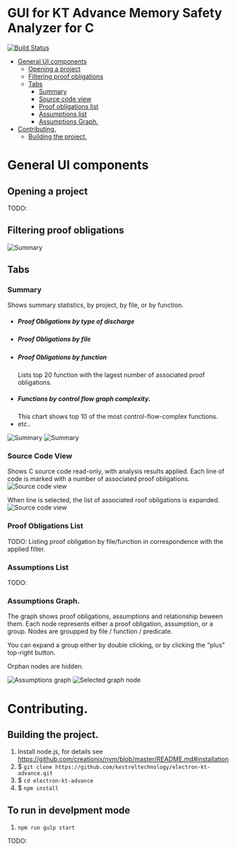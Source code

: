# GUI for KT Advance  Memory Safety Analyzer for C

[![Build Status](https://travis-ci.org/kestreltechnology/electron-kt-advance.svg?branch=master)](https://travis-ci.org/kestreltechnology/electron-kt-advance)


- [General UI components](#general-ui-components)
  - [Opening a project](#opening-a-project)
  - [Filtering proof obligations](#filtering-proof-obligations)
  - [Tabs](#tabs)
    - [Summary](#summary)
    - [Source code view](#source-code-view)
    - [Proof obligations list](#proof-obligations-list)
    - [Assumptions list](#assumptions-list)
    - [Assumptions Graph.](#assumptions-graph)
- [Contributing.](#contributing)
  - [Building the project.](#building-the-project)

# General UI components
## Opening a project
TODO:

## Filtering proof obligations
![Summary](/docs/filter.png)


## Tabs
### Summary
Shows summary statistics, by project, by file, or by function.
- ##### Proof Obligations by type of discharge
- ##### Proof Obligations by file
- ##### Proof Obligations by function
    Lists top 20 function with the lagest number of associated proof obligations.
- ##### Functions by control flow graph complexity. 
    This chart shows top 10 of the most control-flow-complex functions.
- etc..

![Summary](/docs/summary.png)
![Summary](/docs/summary%20by%20function.png)



### Source Code View
Shows C source code read-only, with analysis results applied. 
Each line of code is marked with a number of associated proof obligations. 
![Source code view](/docs/source.png)

When line is selected, the list of associated roof obligations is expanded.
![Source code view](/docs/source%20line%20selected.png)



### Proof Obligations List
TODO:
Listing proof obligation by file/function in correspondence with the applied filter.
### Assumptions List
TODO:
### Assumptions Graph.
The graph shows proof obligations, assumptions and relationship beween them. 
Each node represents either a proof obligation, assumption, or a group. Nodes are groupped by file / function / predicate. 

You can expand a group either by double clicking, or by clicking the "plus" top-right button.

Orphan nodes are hidden. 


![Assumptions graph](/docs/graph.png)
![Selected graph node](/docs/graph%20selection.png)




# Contributing.
## Building the project.
1. Install node.js, for details see https://github.com/creationix/nvm/blob/master/README.md#installation 
2. $ `git clone https://github.com/kestreltechnology/electron-kt-advance.git`
3. $ `cd electron-kt-advance`
4. $ `npm install`

## To run in develpment mode
1. `npm run gulp start`

TODO:
